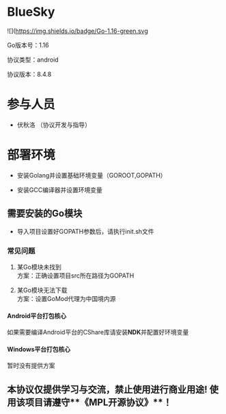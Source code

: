 # BlueSky

![](https://img.shields.io/badge/Go-1.16-green.svg

Go版本号：1.16

协议类型：android

协议版本：8.4.8

# 参与人员

 - 伏秋洛 （协议开发与指导）

# 部署环境

 - 安装Golang并设置基础环境变量（GOROOT,GOPATH）
 
 - 安装GCC编译器并设置环境变量

## 需要安装的Go模块

 - 导入项目设置好GOPATH参数后，请执行init.sh文件

### 常见问题

 1. 某Go模块未找到
    </br>方案：正确设置项目src所在路径为GOPATH
    
 2. 某Go模块无法下载
    </br>方案：设置GoMod代理为中国境内源

#### Android平台打包核心

如果需要编译Android平台的CShare库请安装**NDK**并配置好环境变量

#### Windows平台打包核心

暂时没有提供方案

## 本协议仅提供学习与交流，禁止使用进行商业用途! 使用该项目请遵守**《MPL开源协议》**！

